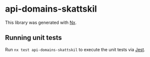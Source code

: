 # api-domains-skattskil

This library was generated with [Nx](https://nx.dev).

## Running unit tests

Run `nx test api-domains-skattskil` to execute the unit tests via [Jest](https://jestjs.io).
